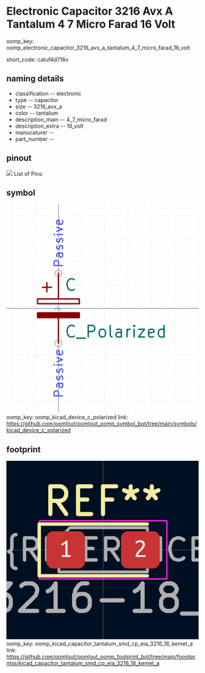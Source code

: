 # Electronic Capacitor 3216 Avx A Tantalum 4 7 Micro Farad 16 Volt
oomp_key: oomp_electronic_capacitor_3216_avx_a_tantalum_4_7_micro_farad_16_volt  

short_code: catuf4d716v
## naming details
* classification -- electronic
* type -- capacitor
* size -- 3216_avx_a
* color -- tantalum
* description_main -- 4_7_micro_farad
* description_extra -- 16_volt
* manucaturer -- 
* part_number -- 
## pinout
![](working_pinout_600.png)
List of Pins:

## symbol

![](symbol/0/working/working_600.png)
oomp_key: oomp_kicad_device_c_polarized
link: https://github.com/oomlout/oomlout_oomp_symbol_bot/tree/main/symbols/kicad_device_c_polarized


## footprint

![](footprint/0/working/working_600.png)
oomp_key: oomp_kicad_capacitor_tantalum_smd_cp_eia_3216_18_kemet_a
link: https://github.com/oomlout/oomlout_oomp_footprint_bot/tree/main/foootprntss/kicad_capacitor_tantalum_smd_cp_eia_3216_18_kemet_a
